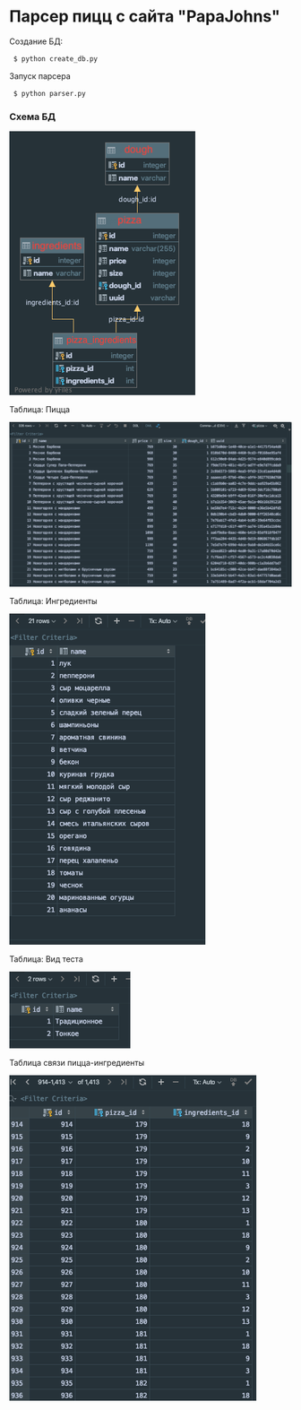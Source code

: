 # Парсер пицц с сайта "PapaJohns"

Создание БД:

```sh
 $ python create_db.py
 ```

Запуск парсера
```sh
 $ python parser.py
 ```

### Схема БД

![схема](https://github.com/inood/league_pizza_parser/blob/master/images/schema.png?raw=true)

Таблица: Пицца

![пицца](https://github.com/inood/league_pizza_parser/blob/master/images/pizza_table.png?raw=true)

Таблица: Ингредиенты

![ингредиенты](https://github.com/inood/league_pizza_parser/blob/master/images/ingredients_table.png?raw=true)

Таблица: Вид теста

![вид теста](https://github.com/inood/league_pizza_parser/blob/master/images/dough_table.png?raw=true)

Таблица связи пицца-ингредиенты

![связь](https://github.com/inood/league_pizza_parser/blob/master/images/pizza-ingredients_table.png?raw=true)
